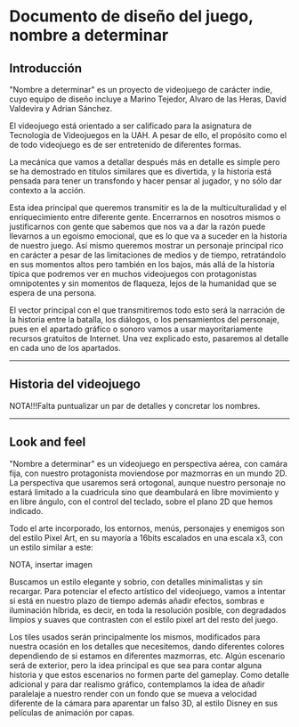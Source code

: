 # Documento de diseño del juego, nombre a determinar

## Introducción
"Nombre a determinar" es un proyecto de videojuego de carácter indie, cuyo equipo de diseño incluye a Marino Tejedor, Alvaro de las Heras, David Valdevira y Adrian Sánchez.

El videojuego está orientado a ser calificado para la asignatura de Tecnología de Videojuegos en la UAH. A pesar de ello, el propósito como el de todo videojuego es de ser entretenido de diferentes formas.

La mecánica que vamos a detallar después más en detalle es simple pero se ha demostrado en titulos similares que es divertida, y la historia está pensada para tener un transfondo y hacer pensar al jugador, y no sólo dar contexto a la acción.

Esta idea principal que queremos transmitir es la de la multiculturalidad y el enriquecimiento entre diferente gente. Encerrarnos en nosotros mismos o justificarnos con gente
que sabemos que nos va a dar la razón puede llevarnos a un egoismo emocional, que es lo que va a suceder en la historia de nuestro juego. Así mismo queremos mostrar un personaje principal rico en carácter a pesar de las limitaciones de medios y de tiempo, retratándolo en sus momentos altos pero también en los bajos, más allá de la historia típica que podremos ver en muchos videojuegos con protagonistas omnipotentes y sin momentos de flaqueza, lejos de la humanidad que se espera de una persona.
 
 El vector principal con el que transmitiremos todo esto será la narración de la historia entre la batalla, los diálogos, o los pensamientos del personaje, pues en el apartado gráfico o sonoro vamos a usar mayoritariamente recursos gratuitos de Internet. Una vez explicado esto, pasaremos al detalle en cada uno de los apartados.
 
 ---
 ## Historia del videojuego
 
NOTA!!!Falta puntualizar un par de detalles y concretar los nombres.

---
## Look and feel

"Nombre a determinar" es un videojuego en perspectiva aérea, con camára fija, con nuestro protagonista moviendose por mazmorras en un mundo 2D. La perspectiva que usaremos será ortogonal, aunque nuestro personaje no estará limitado a la cuadricula sino que deambulará en libre movimiento y en libre ángulo, con el control del teclado, sobre el plano 2D que hemos indicado.

Todo el arte incorporado, los entornos, menús, personajes y enemigos son del estilo Pixel Art, en su mayoría a 16bits escalados en una escala x3, con un estilo similar a este:

NOTA, insertar imagen

Buscamos un estilo elegante y sobrio, con detalles minimalistas y sin recargar. Para potenciar el efecto artístico del videojuego, vamos a intentar si está en nuestro plazo de tiempo además añadir efectos, sombras e iluminación híbrida, es decir, en toda la resolución posible, con degradados limpios y suaves que contrasten con el estilo pixel art del resto del juego.

Los tiles usados serán principalmente los mismos, modificados para nuestra ocasión en los detalles que necesitemos, dando diferentes colores dependiendo de si estamos en diferentes mazmorras, etc. Algún escenario será de exterior, pero la idea principal es que sea para contar alguna historia y que estos escenarios no formen parte del gameplay. Como detalle adicional y para dar realismo gráfico, contemplamos la idea de añadir paralelaje a nuestro render con un fondo que se mueva a velocidad diferente de la cámara para aparentar un falso 3D, al estilo Disney en sus películas de animación por capas.
